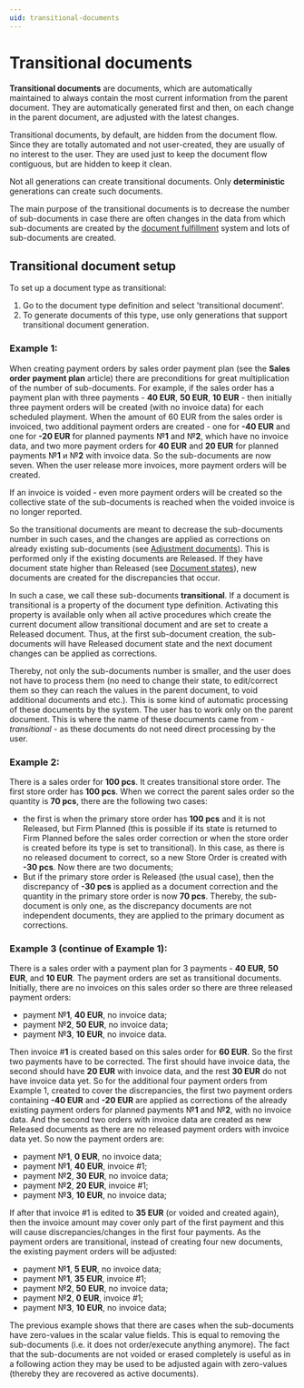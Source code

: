 ```yaml
---
uid: transitional-documents
---
```


# Transitional documents

**Transitional documents** are documents, which are automatically maintained to always contain the most current information from the parent document.
They are automatically generated first and then, on each change in the parent document, are adjusted with the latest changes.

Transitional documents, by default, are hidden from the document flow.
Since they are totally automated and not user-created, they are usually of no interest to the user.
They are used just to keep the document flow contiguous, but are hidden to keep it clean.

Not all generations can create transitional documents. Only **deterministic** generations can create such documents.

The main purpose of the transitional documents is to decrease the number of sub-documents in case there are often changes in the data from which sub-documents are created by the [document fulfillment](https://docs.erp.net/tech/advanced/document-flow/fulfillment.html) system and lots of sub-documents are created.

## Transitional document setup

To set up a document type as transitional:

1. Go to the document type definition and select 'transitional document'.
2. To generate documents of this type, use only generations that support transitional document generation.

### Example 1:

When creating payment orders by sales order payment plan (see the **Sales order payment plan** article) there are preconditions for great multiplication of the number of sub-documents. For example, if the sales order has a payment plan with three payments - **40 EUR**, **50 EUR**, **10 EUR** - then initially three payment orders will be created (with no invoice data) for each scheduled playment. 
When the amount of 60 EUR from the sales order is invoiced, two additional payment orders are created - one for **-40 EUR** and one for **-20 EUR** for planned payments №**1** and №**2**, which have no invoice data, and two more payment orders for **40 EUR** and **20 EUR** for planned payments №**1** и №**2** with invoice data.
So the sub-documents are now seven. When the user release more invoices, more payment orders will be created.

If an invoice is voided - even more payment orders will be created so the collective state of the sub-documents is reached when the voided invoice is no longer reported.

So the transitional documents are meаnt to decrease the sub-documents number in such cases, and the changes are applied as corrections on already existing sub-documents (see [Adjustment documents](https://github.com/ErpNetDocs/tech/blob/master/advanced/documents/adjustment.md)). 
This is performed only if the existing documents are Released. If they have document state higher than Released (see [Document states](https://github.com/ErpNetDocs/tech/blob/master/advanced/documents/states.md)), new documents are created for the discrepancies that occur.

In such а case, we call these sub-documents **transitional**.
If a document is transitional is a property of the document type definition. Activating this property is available only when all active procedures which create the current document allow transitional document and are set to create а Released document. 
Thus, at the first sub-document creation, the sub-documents will have Released document state and the next document changes can be applied as corrections.

Thereby, not only the sub-documents number is smaller, and the user does not have to process them (no need to change their state, to edit/correct them so they can reach the values in the parent document, to void additional documents and etc.).
This is some kind of automatic processing of these documents by the system.
The user has to work only on the parent document. This is where the name of these documents came from - *transitional* - as these documents do not need direct processing by the user.

### Example 2:

There is a sales order for **100 pcs**. It creates transitional store order. The first store order has **100 pcs**.
When we correct the parent sales order so the quantity is **70 pcs**, there are the following two cases:

- the first is when the primary store order has **100 pcs** and it is not Releаsed, but Firm Planned (this is possible if its state is returned to Firm Planned before the sales order correction or when the store order is created before its type is set to transitional). In this case, as there is no released document to correct, so a new Store Order is created with **-30 pcs**. Now there are two documents;
- But if the primary store order is Released (the usual case), then the discrepancy of **-30 pcs** is applied as a document correction and the quantity in the primary store order is now **70 pcs**. Thereby, the sub-document is only one, as the discrepancy documents are not independent documents, they are applied to the primary document as corrections.

### Example 3 (continue of Example 1):

There is a sales order with a payment plan for 3 payments - **40 EUR**, **50 EUR**, and **10 EUR**. 
The payment orders are set as transitional documents. Initially, there are no invoices on this sales order so there are three released payment orders:

- payment №**1**, **40 EUR**, no invoice data;
- payment №**2**, **50 EUR**, no invoice data;
- payment №**3**, **10 EUR**, no invoice data.

Then invoice #**1** is created based on this sales order for **60 EUR**. 
So the first two payments have to be corrected. 
The first should have invoice data, the second should have **20 EUR** with invoice data, and the rest **30 EUR** do not have invoice data yet. 
So for the additional four payment orders from Example 1, created to cover the discrepancies, the first two payment orders containing **-40 EUR** and **-20 EUR** are applied as corrections of the already existing payment orders for planned payments №**1** and №**2**, with no invoice data. And the second two orders with invoice data are created as new Released documents as there are no released payment orders with invoice data yet. So now the payment orders are:

- payment №**1**, **0 EUR**, no invoice data;
- payment №**1**, **40 EUR**, invoice #1;
- payment №**2**, **30 EUR**, no invoice data;
- payment №**2**, **20 EUR**, invoice #1;
- payment №**3**, **10 EUR**, no invoice data;

If after that invoice #1 is edited to **35 EUR**  (or voided and created again), then the invoice amount may cover only part of the first payment and this will cause discrepancies/changes in the first four payments. As the payment orders are transitional, instead of creating four new documents, the existing payment orders will be adjusted:

- payment №**1**, **5 EUR**, no invoice data;
- payment №**1**, **35 EUR**, invoice #1;
- payment №**2**, **50 EUR**, no invoice data;
- payment №**2**, **0 EUR**, invoice #1;
- payment №**3**, **10 EUR**, no invoice data;

The previous example shows that there are cases when the sub-documents have zero-values in the scalar value fields. This is equal to removing the sub-documents (i.e. it does not order/execute anything anymore). The fact that the sub-documents are not voided or erased completely is useful as in a following action they may be used to be adjusted again with zero-values (thereby they are recovered as active documents).
